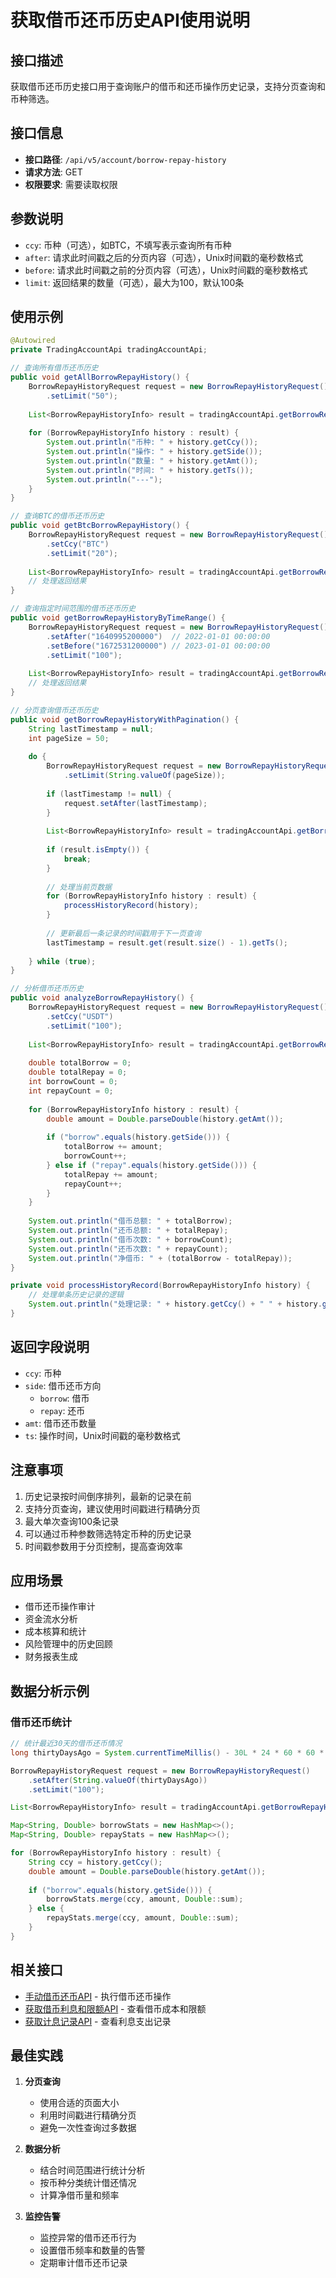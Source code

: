 # 获取借币还币历史API使用说明

## 接口描述

获取借币还币历史接口用于查询账户的借币和还币操作历史记录，支持分页查询和币种筛选。

## 接口信息

- **接口路径**: `/api/v5/account/borrow-repay-history`
- **请求方法**: GET
- **权限要求**: 需要读取权限

## 参数说明

- `ccy`: 币种（可选），如BTC，不填写表示查询所有币种
- `after`: 请求此时间戳之后的分页内容（可选），Unix时间戳的毫秒数格式
- `before`: 请求此时间戳之前的分页内容（可选），Unix时间戳的毫秒数格式
- `limit`: 返回结果的数量（可选），最大为100，默认100条

## 使用示例

```java
@Autowired
private TradingAccountApi tradingAccountApi;

// 查询所有借币还币历史
public void getAllBorrowRepayHistory() {
    BorrowRepayHistoryRequest request = new BorrowRepayHistoryRequest()
        .setLimit("50");
    
    List<BorrowRepayHistoryInfo> result = tradingAccountApi.getBorrowRepayHistory(request);
    
    for (BorrowRepayHistoryInfo history : result) {
        System.out.println("币种: " + history.getCcy());
        System.out.println("操作: " + history.getSide());
        System.out.println("数量: " + history.getAmt());
        System.out.println("时间: " + history.getTs());
        System.out.println("---");
    }
}

// 查询BTC的借币还币历史
public void getBtcBorrowRepayHistory() {
    BorrowRepayHistoryRequest request = new BorrowRepayHistoryRequest()
        .setCcy("BTC")
        .setLimit("20");
    
    List<BorrowRepayHistoryInfo> result = tradingAccountApi.getBorrowRepayHistory(request);
    // 处理返回结果
}

// 查询指定时间范围的借币还币历史
public void getBorrowRepayHistoryByTimeRange() {
    BorrowRepayHistoryRequest request = new BorrowRepayHistoryRequest()
        .setAfter("1640995200000")  // 2022-01-01 00:00:00
        .setBefore("1672531200000") // 2023-01-01 00:00:00
        .setLimit("100");
    
    List<BorrowRepayHistoryInfo> result = tradingAccountApi.getBorrowRepayHistory(request);
    // 处理返回结果
}

// 分页查询借币还币历史
public void getBorrowRepayHistoryWithPagination() {
    String lastTimestamp = null;
    int pageSize = 50;
    
    do {
        BorrowRepayHistoryRequest request = new BorrowRepayHistoryRequest()
            .setLimit(String.valueOf(pageSize));
        
        if (lastTimestamp != null) {
            request.setAfter(lastTimestamp);
        }
        
        List<BorrowRepayHistoryInfo> result = tradingAccountApi.getBorrowRepayHistory(request);
        
        if (result.isEmpty()) {
            break;
        }
        
        // 处理当前页数据
        for (BorrowRepayHistoryInfo history : result) {
            processHistoryRecord(history);
        }
        
        // 更新最后一条记录的时间戳用于下一页查询
        lastTimestamp = result.get(result.size() - 1).getTs();
        
    } while (true);
}

// 分析借币还币历史
public void analyzeBorrowRepayHistory() {
    BorrowRepayHistoryRequest request = new BorrowRepayHistoryRequest()
        .setCcy("USDT")
        .setLimit("100");
    
    List<BorrowRepayHistoryInfo> result = tradingAccountApi.getBorrowRepayHistory(request);
    
    double totalBorrow = 0;
    double totalRepay = 0;
    int borrowCount = 0;
    int repayCount = 0;
    
    for (BorrowRepayHistoryInfo history : result) {
        double amount = Double.parseDouble(history.getAmt());
        
        if ("borrow".equals(history.getSide())) {
            totalBorrow += amount;
            borrowCount++;
        } else if ("repay".equals(history.getSide())) {
            totalRepay += amount;
            repayCount++;
        }
    }
    
    System.out.println("借币总额: " + totalBorrow);
    System.out.println("还币总额: " + totalRepay);
    System.out.println("借币次数: " + borrowCount);
    System.out.println("还币次数: " + repayCount);
    System.out.println("净借币: " + (totalBorrow - totalRepay));
}

private void processHistoryRecord(BorrowRepayHistoryInfo history) {
    // 处理单条历史记录的逻辑
    System.out.println("处理记录: " + history.getCcy() + " " + history.getSide() + " " + history.getAmt());
}
```

## 返回字段说明

- `ccy`: 币种
- `side`: 借币还币方向
  - `borrow`: 借币
  - `repay`: 还币
- `amt`: 借币还币数量
- `ts`: 操作时间，Unix时间戳的毫秒数格式

## 注意事项

1. 历史记录按时间倒序排列，最新的记录在前
2. 支持分页查询，建议使用时间戳进行精确分页
3. 最大单次查询100条记录
4. 可以通过币种参数筛选特定币种的历史记录
5. 时间戳参数用于分页控制，提高查询效率

## 应用场景

- 借币还币操作审计
- 资金流水分析
- 成本核算和统计
- 风险管理中的历史回顾
- 财务报表生成

## 数据分析示例

### 借币还币统计
```java
// 统计最近30天的借币还币情况
long thirtyDaysAgo = System.currentTimeMillis() - 30L * 24 * 60 * 60 * 1000;

BorrowRepayHistoryRequest request = new BorrowRepayHistoryRequest()
    .setAfter(String.valueOf(thirtyDaysAgo))
    .setLimit("100");

List<BorrowRepayHistoryInfo> result = tradingAccountApi.getBorrowRepayHistory(request);

Map<String, Double> borrowStats = new HashMap<>();
Map<String, Double> repayStats = new HashMap<>();

for (BorrowRepayHistoryInfo history : result) {
    String ccy = history.getCcy();
    double amount = Double.parseDouble(history.getAmt());
    
    if ("borrow".equals(history.getSide())) {
        borrowStats.merge(ccy, amount, Double::sum);
    } else {
        repayStats.merge(ccy, amount, Double::sum);
    }
}
```

## 相关接口

- [手动借币还币API](borrow-repay-api.md) - 执行借币还币操作
- [获取借币利息和限额API](borrow-interest-limit-api.md) - 查看借币成本和限额
- [获取计息记录API](interest-accrued-api.md) - 查看利息支出记录

## 最佳实践

1. **分页查询**
   - 使用合适的页面大小
   - 利用时间戳进行精确分页
   - 避免一次性查询过多数据

2. **数据分析**
   - 结合时间范围进行统计分析
   - 按币种分类统计借还情况
   - 计算净借币量和频率

3. **监控告警**
   - 监控异常的借币还币行为
   - 设置借币频率和数量的告警
   - 定期审计借币还币记录